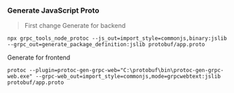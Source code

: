 ### Generate JavaScript Proto
> First change
Generate for backend
```
npx grpc_tools_node_protoc --js_out=import_style=commonjs,binary:jslib --grpc_out=generate_package_definition:jslib protobuf/app.proto
```
Generate for frontend
```
protoc --plugin=protoc-gen-grpc-web="C:\protobuf\bin\protoc-gen-grpc-web.exe" --grpc-web_out=import_style=commonjs,mode=grpcwebtext:jslib protobuf/app.proto
```
